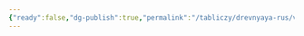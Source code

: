 ```yaml
---
{"ready":false,"dg-publish":true,"permalink":"/tabliczy/drevnyaya-rus/velikomuchenik-nikita-voin/","dgPassFrontmatter":true}
---
```



